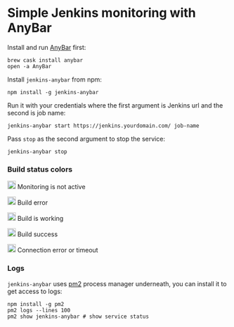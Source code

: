# Simple Jenkins monitoring with AnyBar

Install and run [AnyBar](https://github.com/tonsky/AnyBar) first:
```
brew cask install anybar
open -a AnyBar
```

Install `jenkins-anybar` from npm:
```
npm install -g jenkins-anybar
```

Run it with your credentials where the first argument is Jenkins url and the second is job name:
```
jenkins-anybar start https://jenkins.yourdomain.com/ job-name
```

Pass `stop` as the second argument to stop the service:
```
jenkins-anybar stop
```

### Build status colors

<img src="https://github.com/tonsky/AnyBar/raw/master/AnyBar/Resources/white@2x.png?raw=true" width=19 /> Monitoring is not active

<img src="https://github.com/tonsky/AnyBar/raw/master/AnyBar/Resources/red@2x.png?raw=true" width=19 /> Build error

<img src="https://github.com/tonsky/AnyBar/raw/master/AnyBar/Resources/yellow@2x.png?raw=true" width=19 /> Build is working

<img src="https://github.com/tonsky/AnyBar/raw/master/AnyBar/Resources/green@2x.png?raw=true" width=19 /> Build success

<img src="https://github.com/tonsky/AnyBar/raw/master/AnyBar/Resources/exclamation@2x.png?raw=true" width=19 /> Connection error or timeout

### Logs
`jenkins-anybar` uses [pm2](unitech/pm2) process manager underneath, you can install it to get access to logs:
```
npm install -g pm2
pm2 logs --lines 100
pm2 show jenkins-anybar # show service status
```
